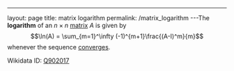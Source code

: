 ---
 layout: page
 title: matrix logarithm
 permalink: /matrix_logarithm
---The **logarithm** of an $n\times n$ [matrix](https://defsmath.github.io/DefsMath/matrix) $A$ is given by $$\ln(A) = \sum_{m=1}^\infty (-1)^{m+1}\frac{(A-I)^m}{m}$$ whenever the sequence [converges](https://defsmath.github.io/DefsMath/sequence_convergence).

Wikidata ID: [Q902017](https://www.wikidata.org/wiki/Q902017)